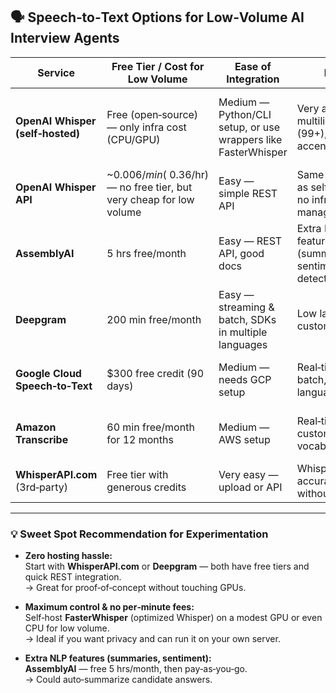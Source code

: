 ## 🗣 Speech‑to‑Text Options for Low‑Volume AI Interview Agents

| Service | Free Tier / Cost for Low Volume | Ease of Integration | Pros | Cons |
|---------|--------------------------------|---------------------|------|------|
| **OpenAI Whisper (self‑hosted)** | Free (open‑source) — only infra cost (CPU/GPU) | Medium — Python/CLI setup, or use wrappers like FasterWhisper | Very accurate, multilingual (99+), robust to accents/noise | No real‑time streaming out‑of‑the‑box, GPU recommended for speed |
| **OpenAI Whisper API** | ~$0.006/min (~$0.36/hr) — no free tier, but very cheap for low volume | Easy — simple REST API | Same accuracy as self‑hosted, no infra to manage | Paid from first minute, internet required |
| **AssemblyAI** | 5 hrs free/month | Easy — REST API, good docs | Extra NLP features (summarization, sentiment, topic detection) | Free tier limited, paid after 5 hrs |
| **Deepgram** | 200 min free/month | Easy — streaming & batch, SDKs in multiple languages | Low latency, custom models | Free tier small, pricing after that |
| **Google Cloud Speech‑to‑Text** | $300 free credit (90 days) | Medium — needs GCP setup | Real‑time & batch, 73+ languages | Pricing after credit, GCP account overhead |
| **Amazon Transcribe** | 60 min free/month for 12 months | Medium — AWS setup | Real‑time, custom vocabulary | AWS complexity, limited free minutes |
| **WhisperAPI.com** (3rd‑party) | Free tier with generous credits | Very easy — upload or API | Whisper accuracy without setup | Dependent on their infra, not open‑source |

---

### 💡 Sweet Spot Recommendation for Experimentation

- **Zero hosting hassle:**  
  Start with **WhisperAPI.com** or **Deepgram** — both have free tiers and quick REST integration.  
  → Great for proof‑of‑concept without touching GPUs.

- **Maximum control & no per‑minute fees:**  
  Self‑host **FasterWhisper** (optimized Whisper) on a modest GPU or even CPU for low volume.  
  → Ideal if you want privacy and can run it on your own server.

- **Extra NLP features (summaries, sentiment):**  
  **AssemblyAI** — free 5 hrs/month, then pay‑as‑you‑go.  
  → Could auto‑summarize candidate answers.
